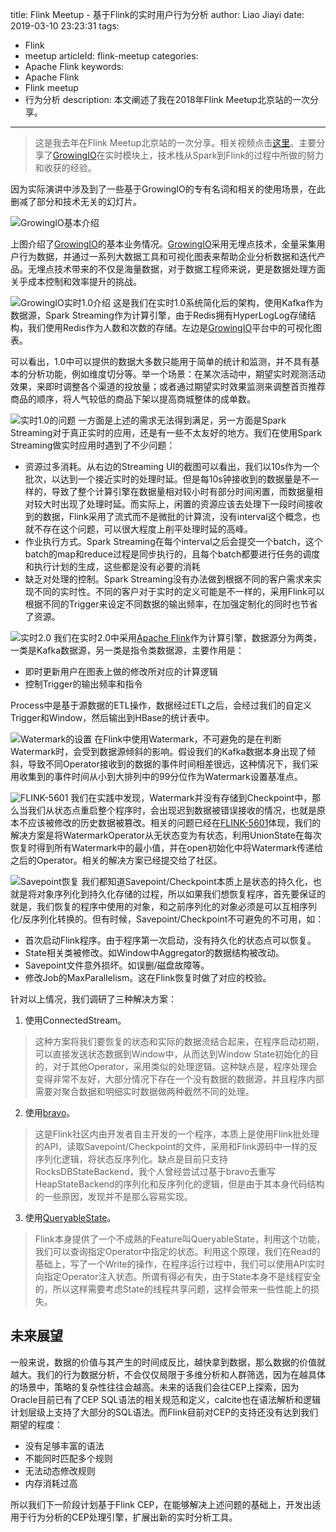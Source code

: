 title: Flink Meetup - 基于Flink的实时用户行为分析
author: Liao Jiayi
date: 2019-03-10 23:23:31
tags:
  - Flink
  - meetup
articleId: flink-meetup
categories:
  - Apache Flink
keywords:
  - Apache Flink
  - Flink meetup
  - 行为分析
description: 本文阐述了我在2018年Flink Meetup北京站的一次分享。

---
> 这是我去年在Flink Meetup北京站的一次分享。相关视频点击[这里](https://www.bilibili.com/video/av42175504?from=search&seid=44114659379678777)。主要分享了[GrowingIO](https://s.growingio.com/r5OrYo)在实时模块上，技术栈从Spark到Flink的过程中所做的努力和收获的经验。

因为实际演讲中涉及到了一些基于GrowingIO的专有名词和相关的使用场景，在此删减了部分和技术无关的幻灯片。

![GrowingIO基本介绍][1]

上图介绍了[GrowingIO](https://s.growingio.com/r5OrYo)的基本业务情况。[GrowingIO](https://s.growingio.com/r5OrYo)采用无埋点技术，全量采集用户行为数据，并通过一系列大数据工具和可视化图表来帮助企业分析数据和迭代产品。无埋点技术带来的不仅是海量数据，对于数据工程师来说，更是数据处理方面关乎成本控制和效率提升的挑战。


![GrowingIO实时1.0介绍][2]
这是我们在实时1.0系统简化后的架构，使用Kafka作为数据源，Spark Streaming作为计算引擎，由于Redis拥有HyperLogLog存储结构，我们使用Redis作为人数和次数的存储。左边是[GrowingIO](https://s.growingio.com/r5OrYo)平台中的可视化图表。  

可以看出，1.0中可以提供的数据大多数只能用于简单的统计和监测，并不具有基本的分析功能，例如维度切分等。举一个场景：在某次活动中，期望实时观测活动效果，来即时调整各个渠道的投放量；或者通过期望实时效果监测来调整首页推荐商品的顺序，将人气较低的商品下架以提高商城整体的成单数。


![实时1.0的问题][3]
一方面是上述的需求无法得到满足，另一方面是Spark Streaming对于真正实时的应用，还是有一些不太友好的地方。我们在使用Spark Streaming做实时应用时遇到了不少问题：

* 资源过多消耗。从右边的Streaming UI的截图可以看出，我们以10s作为一个批次，以达到一个接近实时的处理时延。但是每10s钟接收到的数据量是不一样的，导致了整个计算引擎在数据量相对较小时有部分时间闲置，而数据量相对较大时出现了处理时延。而实际上，闲置的资源应该去处理下一段时间接收到的数据，Flink采用了流式而不是微批的计算流，没有interval这个概念，也就不存在这个问题，可以很大程度上削平处理时延的高峰。
* 作业执行方式。Spark Streaming在每个interval之后会提交一个batch，这个batch的map和reduce过程是同步执行的，且每个batch都要进行任务的调度和执行计划的生成，这些都是没有必要的消耗
* 缺乏对处理的控制。Spark Streaming没有办法做到根据不同的客户需求来实现不同的实时性。不同的客户对于实时的定义可能是不一样的，采用Flink可以根据不同的Trigger来设定不同数据的输出频率，在加强定制化的同时也节省了资源。

![实时2.0][4]
我们在实时2.0中采用[Apache Flink](https://flink.apache.org)作为计算引擎，数据源分为两类，一类是Kafka数据源，另一类是指令类数据源，主要作用是：

* 即时更新用户在图表上做的修改所对应的计算逻辑
* 控制Trigger的输出频率和指令

Process中是基于源数据的ETL操作，数据经过ETL之后，会经过我们的自定义Trigger和Window，然后输出到HBase的统计表中。

![Watermark的设置][5]
在Flink中使用Watermark，不可避免的是在判断Watermark时，会受到数据源倾斜的影响。假设我们的Kafka数据本身出现了倾斜，导致不同Operator接收到的数据的事件时间相差很远，这种情况下，我们采用收集到的事件时间从小到大排列中的99分位作为Watermark设置基准点。

![FLINK-5601][6]
我们在实践中发现，Watermark并没有存储到Checkpoint中，那么当我们从状态点重启整个程序时，会出现迟到数据被错误接收的情况，也就是原本不应该被修改的历史数据被篡改。相关的问题已经在[FLINK-5601](https://issues.apache.org/jira/browse/FLINK-5601)体现，我们的解决方案是将WatermarkOperator从无状态变为有状态，利用UnionState在每次恢复时得到所有Watermark中的最小值，并在open初始化中将Watermark传递给之后的Operator。相关的解决方案已经提交给了社区。

![Savepoint恢复][7]
我们都知道Savepoint/Checkpoint本质上是状态的持久化，也就是将对象序列化到持久化存储的过程，所以如果我们想恢复程序，首先要保证的就是，我们恢复的程序中使用的对象，和之前序列化的对象必须是可以互相序列化/反序列化转换的。但有时候，Savepoint/Checkpoint不可避免的不可用，如：

* 首次启动Flink程序。由于程序第一次启动，没有持久化的状态点可以恢复。
* State相关类被修改。如Window中Aggregator的数据结构被改动。
* Savepoint文件意外损坏。如误删/磁盘故障等。
* 修改Job的MaxParallelism。这在Flink恢复时做了对应的校验。

针对以上情况，我们调研了三种解决方案：

1. 使用ConnectedStream。
> 这种方案将我们要恢复的状态和实际的数据流结合起来，在程序启动初期，可以直接发送状态数据到Window中，从而达到Window State初始化的目的，对于其他Operator，采用类似的处理逻辑。这种缺点是，程序处理会变得非常不友好，大部分情况下存在一个没有数据的数据源，并且程序内部需要对聚合数据和明细实时数据做两种截然不同的处理。

2.  使用[bravo](https://github.com/king/bravo)。
> 这是Flink社区内由开发者自主开发的一个程序，本质上是使用Flink批处理的API，读取Savepoint/Checkpoint的文件，采用和Flink源码中一样的反序列化逻辑，将状态反序列化。缺点是目前只支持RocksDBStateBackend，我个人曾经尝试过基于bravo去重写HeapStateBackend的序列化和反序列化的逻辑，但是由于其本身代码结构的一些原因，发现并不是那么容易实现。

3.  使用[QueryableState](https://ci.apache.org/projects/flink/flink-docs-stable/dev/stream/state/queryable_state.html)。
> Flink本身提供了一个不成熟的Feature叫QueryableState，利用这个功能，我们可以查询指定Operator中指定的状态。利用这个原理，我们在Read的基础上，写了一个Write的操作，在程序运行过程中，我们可以使用API实时向指定Operator注入状态。所谓有得必有失，由于State本身不是线程安全的，所以这样需要考虑State的线程共享问题，这样会带来一些性能上的损失。


## 未来展望
一般来说，数据的价值与其产生的时间成反比，越快拿到数据，那么数据的价值就越大。我们的行为数据分析，不会仅仅局限于多维分析和人群筛选，因为在越具体的场景中，策略的复杂性往往会越高。未来的话我们会往CEP上探索，因为Oracle目前已有了CEP SQL语法的相关规范和定义，calcite也在语法解析和逻辑计划层级上支持了大部分的SQL语法。而Flink目前对CEP的支持还没有达到我们期望的程度：

* 没有足够丰富的语法
* 不能同时匹配多个规则
* 无法动态修改规则
* 内存消耗过高

所以我们下一阶段计划基于Flink CEP，在能够解决上述问题的基础上，开发出适用于行为分析的CEP处理引擎，扩展出新的实时分析工具。




  [1]: http://www.liaojiayi.com/assets/slide1.png
  [2]: http://www.liaojiayi.com/assets/slide2.png
  [3]: http://www.liaojiayi.com/assets/slide3.png
  [4]: http://www.liaojiayi.com/assets/slide4.png
  [5]: http://www.liaojiayi.com/assets/slide5.png
  [6]: http://www.liaojiayi.com/assets/slide6.png
  [7]: http://www.liaojiayi.com/assets/slide7.png
